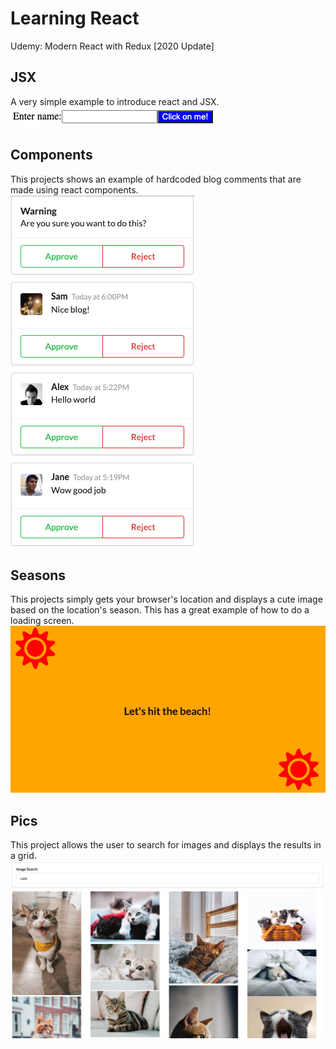 # Learning React
Udemy: Modern React with Redux [2020 Update]

## JSX
A very simple example to introduce react and JSX.<br>
<img  src="jsx/public/runtime.png"><br>

## Components
This projects shows an example of hardcoded blog comments that are made using react components.<br>
<img  src="components/public/runtime.png"><br>

## Seasons
This projects simply gets your browser's location and displays a cute image based on the location's season. This has a great example of how to do a loading screen.<br>
<img  src="seasons/public/runtime.png"><br>

## Pics
This project allows the user to search for images and displays the results in a grid.<br>
<img  src="pics/public/runtime.png"><br>